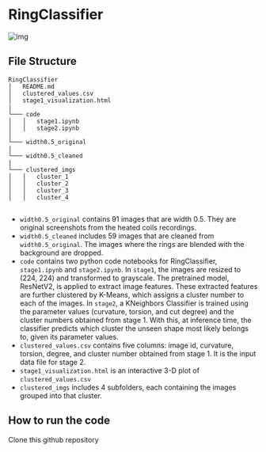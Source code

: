 # RingClassifier

![img](https://cdn.glitch.global/e5a0073c-51a7-49c3-9e59-c94e5732abbf/schema%20graph.jpeg?v=1705119210206)

## File Structure
```
RingClassifier
│   README.md
│   clustered_values.csv   
│   stage1_visualization.html
|
└─── code
│   │   stage1.ipynb
│   │   stage2.ipynb
│   
└─── width0.5_original
|
└─── width0.5_cleaned
|
└─── clustered_imgs
│   │   cluster_1
│   │   cluster_2
│   │   cluster_3
│   │   cluster_4
   
```

- `width0.5_original` contains 91 images that are width 0.5. They are original screenshots from the heated coils recordings.
- `width0.5_cleaned` includes 59 images that are cleaned from `width0.5_original`. The images where the rings are blended with the background are dropped. 
- `code` contains two python code notebooks for RingClassifier, `stage1.ipynb` and `stage2.ipynb`. In `stage1`, the images are resized to (224, 224) and transformed to grayscale. The pretrained model, ResNetV2, is applied to extract image features. These extracted features are further clustered by K-Means, which assigns a cluster number to each of the images. In `stage2`, a KNeighbors Classifier is trained using the parameter values (curvature, torsion, and cut degree) and the cluster numbers obtained from stage 1. With this, at inference time, the classifier predicts which cluster the unseen shape most likely belongs to, given its parameter values.
- `clustered_values.csv` contains five columns: image id, curvature, torsion, degree, and cluster number obtained from stage 1. It is the input data file for stage 2.
- `stage1_visualization.html` is an interactive 3-D plot of `clustered_values.csv`
- `clustered_imgs` includes 4 subfolders, each containing the images grouped into that cluster. 

## How to run the code
Clone this github repository
